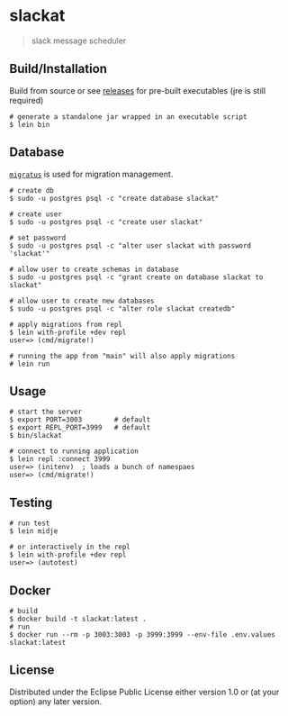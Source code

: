 # slackat

> slack message scheduler

## Build/Installation

Build from source or see [releases](https://github.com/jaemk/slackat/releases)
for pre-built executables (jre is still required)

```
# generate a standalone jar wrapped in an executable script
$ lein bin
```

## Database

[`migratus`](https://github.com/yogthos/migratus) is used for migration management.

```
# create db
$ sudo -u postgres psql -c "create database slackat"

# create user
$ sudo -u postgres psql -c "create user slackat"

# set password
$ sudo -u postgres psql -c "alter user slackat with password 'slackat'"

# allow user to create schemas in database
$ sudo -u postgres psql -c "grant create on database slackat to slackat"

# allow user to create new databases
$ sudo -u postgres psql -c "alter role slackat createdb"

# apply migrations from repl
$ lein with-profile +dev repl
user=> (cmd/migrate!)

# running the app from "main" will also apply migrations
# lein run
```

## Usage

```
# start the server
$ export PORT=3003        # default
$ export REPL_PORT=3999   # default
$ bin/slackat

# connect to running application
$ lein repl :connect 3999
user=> (initenv)  ; loads a bunch of namespaes
user=> (cmd/migrate!)
```

## Testing

```
# run test
$ lein midje

# or interactively in the repl
$ lein with-profile +dev repl
user=> (autotest)
```

## Docker

```
# build
$ docker build -t slackat:latest .
# run
$ docker run --rm -p 3003:3003 -p 3999:3999 --env-file .env.values slackat:latest
```

## License

Distributed under the Eclipse Public License either version 1.0 or (at
your option) any later version.

